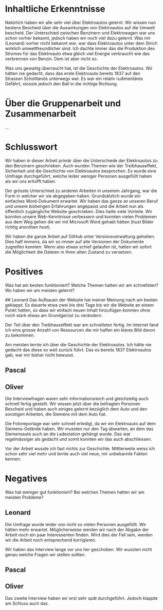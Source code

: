 # Inhaltliche Erkenntnisse
Natürlich haben wir alle sehr viel über Elektroautos gelernt. Wir wissen nun bestens Bescheid über die Auswirkungen von Elektroautos auf die Umwelt bescheid.
Der Unterschied zwischen Benzinern und Elektrowagen war uns schon vorher bekannt, jedoch haben wir noch viel dazu gelernt.
Was mir (Leonard) vorher nicht bekannt war, war dass Elektroautos unter dem Strich wirklich umweltfreundlicher sind. Ich dachte immer das die Produktion des Stromes für das Elektroauto etwa gleich viel Energie verbraucht wie das verbrennen von Benzin. Dem ist aber nicht so.

Was uns gewaltig überrascht hat, ist die Geschichte der Elektroautos. Wir hätten nie gedacht, dass das erste Elektroauto bereits 1837 auf den Strassen Schottlands unterwegs war. Es war ein relativ rudimentäres Gefährt, stosste jedoch den Ball in die richtige Richtung.

# Über die Gruppenarbeit und Zusammenarbeit
...

# Schlusswort
Wir haben in dieser Arbeit primär über die Unterschiede der Elektroautos zu den Benzinern geschrieben. Auch wurden Themen wie der Treibhauseffekt, Sicherheit und die Geschichte von Elektroautos besprochen. Es wurde eine Umfrage durchgeführt, welche leider weniger Personen ausgefüllt haben als wir uns erhofft haben.

Der grösste Unterschied zu anderen Arbeiten in unserem Jahrgang, war die Form in welcher wir sie abgegeben haben. Grundsätzlich wurde ein einfaches Word-Dokument erwartet. Wir haben das ganze an unseren Beruf und unsere bisherigen Erfahrungen angepasst und die Arbeit nun als öffentlich zugängliche Website geschrieben. Dies hatte viele Vorteile. Wir konnten unsere Web-Kenntnisse verbessern und konnten vielen Problemen aus dem Weg gehen die wir mit Microsoft Word gehabt hätten (*hust* Bilder richtig anordnen *hust*).

Wir haben die ganze Arbeit auf GitHub unter Versionsverwaltung gehalten. Dies half immens, da wir so immer auf alte Versionen der Dokumente zugreifen konnten. Wenn also etwas schief gelaufen ist, hatten wir sofort die Möglichkeit die Dateien in Ihren alten Zustand zu versetzen.

# Positives
Was hat am besten funktioniert? Welche Themen hatten wir am schnellsten? Wo haben wir am meisten gelernt?

## Leonard
Das Aufbauen der Website hat meiner Meinung nach am besten geklappt. Es dauerte etwa zwei bis drei Tage bis wir die Website an einem Punkt hatten, so dass wir einfach neuen Inhalt hinzufügen konnten ohne noch stark etwas am Grundgerüst zu verändern.

Der Teil über den Treibhauseffekt war am schnellsten fertig. Im Internet fand ich eine grosse Anzahl von Ressourcen die mir halfen ein klares Bild davon zu bekommen.

Am meisten lernte ich über die Geschichte der Elektroautos. Ich hätte nie gedacht das diese so weit zurück führt. Das es bereits 1837 Elektroautos gab, war mir bisher nicht bewusst.

## Pascal

## Oliver
Die Interviewfragen waren sehr informationsreich und gleichzeitig auch schnell fertig gestellt. Wir wissen jetzt über die befragten Personen Bescheid und haben auch einiges gelernt bezüglich dem Auto und den sonstigen Arbeiten, die Siemens mit dem Auto hat.

Die Fotoreportage war sehr schnell erledigt, da wir ein Elektroauto auf dem Siemens-Gelände haben. Wir mussten nur den Tag abwarten, an dem das Siemensauto auch an die Ladestation gehängt wurde. Das war regelmässiger als gedacht und somit konnten wir das auch abschliessen.

Vor der Arbeit wusste ich fast nichts zur Geschichte. Mittlerweile weiss ich schon sehr viel mehr und lernte auch viel neue, mir unbekannte Fakten kennen.


# Negatives
Was hat weniger gut funktioniert? Bei welchen Themen hatten wir am meisten Probleme?

## Leonard
Die Umfrage wurde leider von nicht so vielen Personen ausgefüllt. Wir hätten mehr erwartet. Möglicherweise werden wir nach der Abgabe der Arbeit noch ein paar Interessenten finden. Wird dies der Fall sein, werden wir die Arbeit noch entsprechend korrigieren.

Wir haben das Interview lange vor uns her geschoben. Wir wussten nicht genau welche Fragen wir stellen sollten.

## Pascal

## Oliver
Das zweite Interview haben wir erst sehr spät durchgeführt. Jedoch klappte am Schluss auch das.
